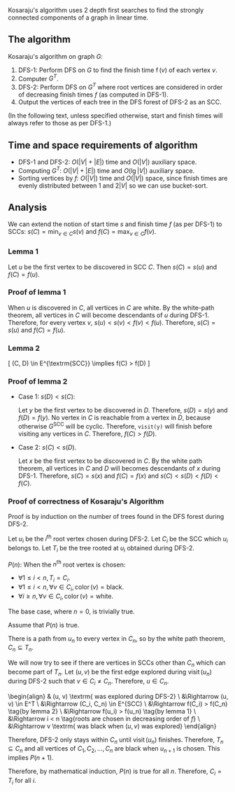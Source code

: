 Kosaraju's algorithm uses 2 depth first searches to find the strongly connected components of a graph in linear time.

## The algorithm

Kosaraju's algorithm on graph $G$:

1.  DFS-1: Perform DFS on $G$ to find the finish time $\operatorname{f}(v)$ of each vertex $v$.
2.  Computer $G^T$.
3.  DFS-2: Perform DFS on $G^T$ where root vertices are considered in order of
decreasing finish times $f$ (as computed in DFS-1).
4.  Output the vertices of each tree in the DFS forest of DFS-2 as an SCC.

(In the following text, unless specified otherwise, start and finish times will always refer to those as per DFS-1.)

## Time and space requirements of algorithm

* DFS-1 and DFS-2: $O(|V|+|E|)$ time and $O(|V|)$ auxiliary space.
* Computing $G^T$: $O(|V|+|E|)$ time and $O(\lg |V|)$ auxiliary space.
* Sorting vertices by $f$: $O(|V|)$ time and $O(|V|)$ space,
since finish times are evenly distributed between 1 and $2|V|$ so we can use bucket-sort.

## Analysis

We can extend the notion of start time $s$ and finish time $f$ (as per DFS-1) to SCCs:
$s(C) = \min_{v \in C} s(v)$ and $f(C) = \max_{v \in C} f(v)$.

### Lemma 1

Let $u$ be the first vertex to be discovered in SCC $C$.
Then $s(C) = s(u)$ and $f(C) = f(u)$.

### Proof of lemma 1

When $u$ is discovered in $C$, all vertices in $C$ are white.
By the white-path theorem, all vertices in $C$ will become descendants of $u$ during DFS-1.
Therefore, for every vertex $v$, $s(u) < s(v) < f(v) < f(u)$.
Therefore, $s(C) = s(u)$ and $f(C) = f(u)$.
    
### Lemma 2

\[ (C, D) \in E^{\textrm{SCC}} \implies f(C) > f(D) \]

### Proof of lemma 2

* Case 1: $s(D) < s(C)$:

    Let $y$ be the first vertex to be discovered in $D$.
    Therefore, $s(D) = s(y)$ and $f(D) = f(y)$.
    No vertex in $C$ is reachable from a vertex in $D$, because otherwise $G^{\textrm{SCC}}$ will be cyclic.
    Therefore, `visit(y)` will finish before visiting any vertices in $C$.
    Therefore, $f(C) > f(D)$.

* Case 2: $s(C) < s(D)$.

    Let $x$ be the first vertex to be discovered in $C$.
    By the white path theorem, all vertices in $C$ and $D$ will becomes descendants of $x$ during DFS-1.
    Therefore, $s(C) = s(x)$ and $f(C) = f(x)$ and $s(C) < s(D) < f(D) < f(C)$.

### Proof of correctness of Kosaraju's Algorithm

Proof is by induction on the number of trees found in the DFS forest during DFS-2.

Let $u_i$ be the $i^{\textrm{th}}$ root vertex chosen during DFS-2.
Let $C_i$ be the SCC which $u_i$ belongs to.
Let $T_i$ be the tree rooted at $u_i$ obtained during DFS-2.

$P(n):$ When the $n^{\textrm{th}}$ root vertex is chosen:

* $\forall 1 \le i < n, T_i = C_i$.
* $\forall 1 \le i < n, \forall v \in C_i, \operatorname{color}(v) = \textrm{black}$.
* $\forall i \ge n, \forall v \in C_i, \operatorname{color}(v) = \textrm{white}$.

The base case, where $n = 0$, is trivially true.

Assume that $P(n)$ is true.

There is a path from $u_n$ to every vertex in $C_n$,
so by the white path theorem, $C_n \subseteq T_n$.

We will now try to see if there are vertices in SCCs other than $C_n$ which can become part of $T_n$.
Let $(u, v)$ be the first edge explored during $\operatorname{visit}(u_n)$ during DFS-2
such that $v \in C_i \neq C_n$. Therefore, $u \in C_n$.

\begin{align}
& (u, v) \textrm{ was explored during DFS-2}
\\ &\Rightarrow (u, v) \in E^T
\\ &\Rightarrow (C_i, C_n) \in E^{SCC}
\\ &\Rightarrow f(C_i) > f(C_n) \tag{by lemma 2}
\\ &\Rightarrow f(u_i) > f(u_n) \tag{by lemma 1}
\\ &\Rightarrow i < n \tag{roots are chosen in decreasing order of $f$}
\\ &\Rightarrow v \textrm{ was black when $(u, v)$ was explored}
\end{align}

Therefore, DFS-2 only stays within $C_n$ until $\operatorname{visit}(u_n)$ finishes.
Therefore, $T_n \subseteq C_n$ and all vertices of $C_1, C_2, \ldots, C_n$ are black when $u_{n+1}$ is chosen.
This implies $P(n+1)$.

Therefore, by mathematical induction, $P(n)$ is true for all $n$.
Therefore, $C_i = T_i$ for all $i$.
